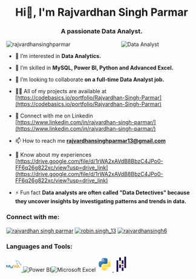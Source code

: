 <h1 align="center">Hi👋, I'm Rajvardhan Singh Parmar</h1>
<h3 align="center">A passionate Data Analyst.</h3>
<img align="right" alt="Data Analyst" width="200" src="https://media.licdn.com/dms/image/D4D22AQGlcO9aIWtWTg/feedshare-shrink_800/0/1684124564545?e=1720051200&v=beta&t=ziS-etpHe5L0ukcCNEphBL1lQNgL6EudwQOBBiYjx8U">

<p align="left"> <img src="https://komarev.com/ghpvc/?username=rajvardhansinghparmar&label=Profile%20views&color=0e75b6&style=flat" alt="rajvardhansinghparmar" /> </p>

- 👀 I’m interested in **Data Analytics.**

- 🌱 I’m skilled in **MySQL, Power BI, Python and Advanced Excel.**

- 💞️ I’m looking to collaborate **on a full-time Data Analyst job.**

- 👨‍💻 All of my projects are available at [https://codebasics.io/portfolio/Rajvardhan-Singh-Parmar](https://codebasics.io/portfolio/Rajvardhan-Singh-Parmar)

- 🤝 Connect with me on Linkedin [https://www.linkedin.com/in/rajvardhan-singh-parmar/](https://www.linkedin.com/in/rajvardhan-singh-parmar/)

- 📫 How to reach me **rajvardhansinghparmar13@gmail.com**

- 📄 Know about my experiences [https://drive.google.com/file/d/1rWA2xAVdB8BbzC4JPo0-FF6q26g822xc/view?usp=drive_link](https://drive.google.com/file/d/1rWA2xAVdB8BbzC4JPo0-FF6q26g822xc/view?usp=drive_link)

- ⚡ Fun fact **Data analysts are often called "Data Detectives" because they uncover insights by investigating patterns and trends in data.**

<h3 align="left">Connect with me:</h3>
<p align="left">
<a href="https://linkedin.com/in/Rajvardhan Singh Parmar" target="blank"><img align="center" src="https://raw.githubusercontent.com/rahuldkjain/github-profile-readme-generator/master/src/images/icons/Social/linked-in-alt.svg" alt="rajvardhan singh parmar" height="30" width="40" /></a>
<a href="https://instagram.com/robin.singh_13" target="blank"><img align="center" src="https://raw.githubusercontent.com/rahuldkjain/github-profile-readme-generator/master/src/images/icons/Social/instagram.svg" alt="robin.singh_13" height="30" width="40" /></a>
<a href="https://www.hackerrank.com/rajvardhansingh6" target="blank"><img align="center" src="https://raw.githubusercontent.com/rahuldkjain/github-profile-readme-generator/master/src/images/icons/Social/hackerrank.svg" alt="rajvardhansingh6" height="30" width="40" /></a>
</p>

<h3 align="left">Languages and Tools:</h3>
<p align="left"> <a href="https://www.mysql.com/" target="_blank" rel="noreferrer"> <img src="https://raw.githubusercontent.com/devicons/devicon/master/icons/mysql/mysql-original-wordmark.svg" alt="mysql" width="40" height="40"/> </a> <img src="https://img.icons8.com/color/48/000000/power-bi.png" alt="Power BI" width="40" height="40"/><img src="https://img.icons8.com/color/48/000000/microsoft-excel-2019--v1.png" alt="Microsoft Excel" width="40" height="40"/> <a href="https://www.python.org" target="_blank" rel="noreferrer"> <img src="https://raw.githubusercontent.com/devicons/devicon/master/icons/python/python-original.svg" alt="python" width="40" height="40"/>
     <a href="https://pandas.pydata.org/" target="_blank" rel="noreferrer"> <img src="https://raw.githubusercontent.com/devicons/devicon/2ae2a900d2f041da66e950e4d48052658d850630/icons/pandas/pandas-original.svg" alt="pandas" width="40" height="40"/> </a> </a> </p>
